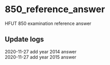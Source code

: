 # 850_reference_answer
HFUT 850 examination reference answer

## Update logs
2020-11-27 add year 2014 answer  
2020-11-27 add year 2015 answer
